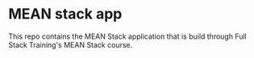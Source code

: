 # MEAN stack app

This repo contains the MEAN Stack application that is build through
Full Stack Training's MEAN Stack course. 